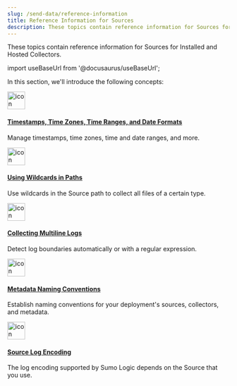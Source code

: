 ```yaml
---
slug: /send-data/reference-information
title: Reference Information for Sources
description: These topics contain reference information for Sources for installed and hosted Collectors.
---
```


These topics contain reference information for Sources for Installed and Hosted Collectors.

import useBaseUrl from '@docusaurus/useBaseUrl';

In this section, we'll introduce the following concepts:

<div className="box-wrapper" >
<div className="box smallbox card">
  <div className="container">
  <a href={useBaseUrl('docs/send-data/reference-information/time-reference')}><img src={useBaseUrl('img/icons/data-collection.png')} alt="icon" width="40"/><h4>Timestamps, Time Zones, Time Ranges, and Date Formats</h4></a>
  <p>Manage timestamps, time zones, time and date ranges, and more.</p>
  </div>
</div>
<div className="box smallbox card">
  <div className="container">
  <a href={useBaseUrl('docs/send-data/reference-information/use-wildcards-paths')}><img src={useBaseUrl('img/icons/data-collection.png')} alt="icon" width="40"/><h4>Using Wildcards in Paths</h4></a>
  <p>Use wildcards in the Source path to collect all files of a certain type.</p>
  </div>
</div>
<div className="box smallbox card">
  <div className="container">
  <a href={useBaseUrl('docs/send-data/reference-information/collect-multiline-logs')}><img src={useBaseUrl('img/icons/data-collection.png')} alt="icon" width="40"/><h4>Collecting Multiline Logs</h4></a>
  <p>Detect log boundaries automatically or with a regular expression.</p>
  </div>
</div>
<div className="box smallbox card">
  <div className="container">
  <a href={useBaseUrl('docs/send-data/reference-information/metadata-naming-conventions')}><img src={useBaseUrl('img/icons/data-collection.png')} alt="icon" width="40"/><h4>Metadata Naming Conventions</h4></a>
  <p>Establish naming conventions for your deployment's sources, collectors, and metadata.</p>
  </div>
</div>
<div className="box smallbox card">
  <div className="container">
  <a href={useBaseUrl('docs/send-data/reference-information/source-log-encoding')}><img src={useBaseUrl('img/icons/data-collection.png')} alt="icon" width="40"/><h4>Source Log Encoding</h4></a>
  <p>The log encoding supported by Sumo Logic depends on the Source that you use.</p>
  </div>
</div>
</div>
